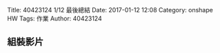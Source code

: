 Title: 40423124  1/12 最後總結
Date: 2017-01-12 12:08
Category: onshape HW
Tags: 作業
Author: 40423124



<!-- PELICAN_END_SUMMARY -->


## 組裝影片

